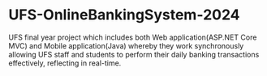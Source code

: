 # UFS-OnlineBankingSystem-2024
UFS final year project which includes both Web application(ASP.NET Core MVC) and Mobile application(Java) whereby they work synchronously allowing UFS staff and students to perform their daily banking transactions effectively, reflecting in real-time.
